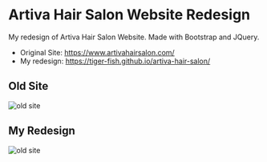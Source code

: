 # Artiva Hair Salon Website Redesign

My redesign of Artiva Hair Salon Website. Made with Bootstrap and JQuery.

- Original Site: https://www.artivahairsalon.com/
- My redesign: https://tiger-fish.github.io/artiva-hair-salon/

## Old Site 
![old site](https://github.com/tiger-fish/artiva-hair-salon/blob/main/demo/artiva-old.png)

## My Redesign 
![old site](https://github.com/tiger-fish/artiva-hair-salon/blob/main/demo/artiva-old.png)

